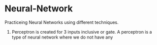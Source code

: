 # Neural-Network
Practiceing Neural Networks using different techniques.
1. Perceptron is created for 3 inputs inclusive or gate.
A perceptron is a type of neural network where we do not have any
